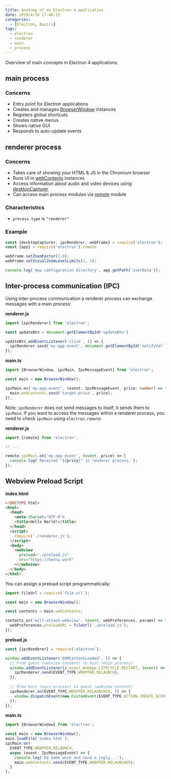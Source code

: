 ```yaml
---
title: Anatomy of an Electron 4 application
date: 2019/4/16 17:40:13
categories:
  - [Electron, Basics]
tags:
  - electron
  - renderer
  - main
  - process
---
```


Overview of main concepts in Electron 4 applications.

## main process

### Concerns

- Entry point for Electron applications
- Creates and manages [BrowserWindow](https://electronjs.org/docs/api/browser-window) instances
- Registers global shortcuts
- Creates native menus
- Shows native GUI
- Responds to auto-update events

## renderer process

### Concerns

- Takes care of showing your HTML & JS in the Chromium browser
- Runs UI in [webContents](https://electronjs.org/docs/api/web-contents) instances
- Access information about audio and video devices using [desktopCapturer](https://electronjs.org/docs/api/desktop-capturer)
- Can access main process modules via [remote](https://electronjs.org/docs/api/remote) module

### Characteristics

- `process.type` is `"renderer"`

### Example

```js
const {desktopCapturer, ipcRenderer, webFrame} = require('electron');
const {app} = require('electron').remote

webFrame.setZoomFactor(1.0);
webFrame.setVisualZoomLevelLimits(1, 1);

console.log('App configuration directory', app.getPath('userData'));
```

## Inter-process communication (IPC)

Using inter-process communication a renderer process can exchange messages with a main process:

**renderer.js**

```js
import {ipcRenderer} from 'electron';

const updateBtn = document.getElementById('updateBtn')

updateBtn.addEventListener('click', () => {
  ipcRenderer.send('my-app-event', document.getElementById('notifyVal').value);
});
```

**main.ts**

```ts
import {BrowserWindow, ipcMain, IpcMessageEvent} from 'electron';

const main = new BrowserWindow();

ipcMain.on('my-app-event', (event: IpcMessageEvent, price: number) => {
  main.webContents.send('target-price', price);
});
```

Note: `ipcRenderer` does not send messages to itself, it sends them to `ipcMain`. If you want to access the messages within a renderer process, you need to check `ipcMain` using `electron.remote`:

**renderer.js**

```js
import {remote} from 'electron';

// ...

remote.ipcMain.on('my-app-event', (event, price) => {
  console.log(`Received "${price}" in renderer process.`);
});
```

## Webview Preload Script

**index.html**


```html
<!DOCTYPE html>
<html>
  <head>
    <meta charset="UTF-8">
    <title>Hello World!</title>
  </head>
  <script>
    require('./renderer.js');
  </script>
  <body>
    <webview
      preload="./preload.js"
      src="https://benny.work"
    ></webview>
  </body>
</html>
```

You can assign a preload script programmatically:

```js
import fileUrl = require('file-url');

const main = new BrowserWindow();

const contents = main.webContents;

contents.on('will-attach-webview', (event, webPreferences, params) => {
  webPreferences.preloadURL = fileUrl('./preload.js');
});
```


**preload.js**

```js
const {ipcRenderer} = require('electron');

window.addEventListener('DOMContentLoaded', () => {
  // From guest (webview content) to host (main process)
  window.addEventListener(z.event.WebApp.LIFECYCLE.RESTART, (event) => {
    ipcRenderer.send(EVENT_TYPE.WRAPPER.RELAUNCH);
  });
  
  // From host (main process) to guest (webview content)
  ipcRenderer.on(EVENT_TYPE.WRAPPER.RELAUNCHED, () => {
    window.dispatchEvent(new CustomEvent(EVENT_TYPE.ACTION.CREATE_ACCOUNT));
  });
});
```

**main.ts**

```ts
import {BrowserWindow} from 'electron';

const main = new BrowserWindow();
main.loadFile('index.html');
ipcMain.on(
  EVENT_TYPE.WRAPPER.RELAUNCH,
  async (event: IpcMessageEvent) => {
    console.log('Do some work and send a reply...');
    main.webContents.send(EVENT_TYPE.WRAPPER.RELAUNCHED);
  }
);
```
